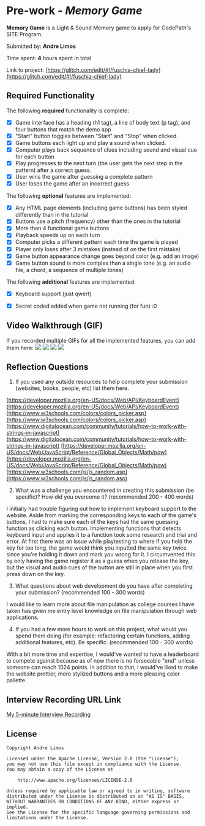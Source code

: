 # Pre-work - *Memory Game*

**Memory Game** is a Light & Sound Memory game to apply for CodePath's SITE Program. 

Submitted by: **Andre Limos**

Time spent: **4** hours spent in total

Link to project: [https://glitch.com/edit/#!/fuschia-chief-lady](https://glitch.com/edit/#!/fuschia-chief-lady)

## Required Functionality

The following **required** functionality is complete:

* [X] Game interface has a heading (h1 tag), a line of body text (p tag), and four buttons that match the demo app
* [X] "Start" button toggles between "Start" and "Stop" when clicked. 
* [X] Game buttons each light up and play a sound when clicked. 
* [X] Computer plays back sequence of clues including sound and visual cue for each button
* [X] Play progresses to the next turn (the user gets the next step in the pattern) after a correct guess. 
* [X] User wins the game after guessing a complete pattern
* [X] User loses the game after an incorrect guess

The following **optional** features are implemented:

* [X] Any HTML page elements (including game buttons) has been styled differently than in the tutorial
* [X] Buttons use a pitch (frequency) other than the ones in the tutorial
* [X] More than 4 functional game buttons
* [X] Playback speeds up on each turn
* [X] Computer picks a different pattern each time the game is played
* [X] Player only loses after 3 mistakes (instead of on the first mistake)
* [X] Game button appearance change goes beyond color (e.g. add an image)
* [X] Game button sound is more complex than a single tone (e.g. an audio file, a chord, a sequence of multiple tones)

The following **additional** features are implemented:

* [X] Keyboard support (just qwert)
* [X] Secret coded added when game not running (for fun) :0


## Video Walkthrough (GIF)

If you recorded multiple GIFs for all the implemented features, you can add them here:
![](https://cdn.glitch.global/13cb2695-3bf6-4ec9-8d66-bd3441ac50b3/Game_Logic.gif?v=1650327634172)
![](https://cdn.glitch.global/13cb2695-3bf6-4ec9-8d66-bd3441ac50b3/Three_Strikes.gif?v=1650327636699)
![](https://cdn.glitch.global/13cb2695-3bf6-4ec9-8d66-bd3441ac50b3/Randomization.gif?v=1650327638877)
![](https://cdn.glitch.global/13cb2695-3bf6-4ec9-8d66-bd3441ac50b3/Keyboard_Implementation.gif?v=1650327659378)

## Reflection Questions
1. If you used any outside resources to help complete your submission (websites, books, people, etc) list them here. 

[https://developer.mozilla.org/en-US/docs/Web/API/KeyboardEvent](https://developer.mozilla.org/en-US/docs/Web/API/KeyboardEvent)
[https://www.w3schools.com/colors/colors_picker.asp](https://www.w3schools.com/colors/colors_picker.asp)
[https://www.digitalocean.com/community/tutorials/how-to-work-with-strings-in-javascript](https://www.digitalocean.com/community/tutorials/how-to-work-with-strings-in-javascript)
[https://developer.mozilla.org/en-US/docs/Web/JavaScript/Reference/Global_Objects/Math/pow](https://developer.mozilla.org/en-US/docs/Web/JavaScript/Reference/Global_Objects/Math/pow)
[https://www.w3schools.com/js/js_random.asp](https://www.w3schools.com/js/js_random.asp)

2. What was a challenge you encountered in creating this submission (be specific)? How did you overcome it? (recommended 200 - 400 words) 


I initially had trouble figuring out how to implement keyboard support to the website. Aside from marking the corresponding keys to each of the game's buttons, I had to make sure each of the keys had the same guessing function as clicking each button. Implementing functions that detects keyboard input and applies it to a function took some research and trial and error. At first there was an issue while playtesting to where if you held the key for too long, the game would think you inputted the same key twice since you're holding it down and mark you wrong for it. I circumvented this by only having the game register it as a guess when you release the key, but the visual and audio cues of the button are still in place when you first press down on the key.

3. What questions about web development do you have after completing your submission? (recommended 100 - 300 words) 


I would like to learn more about file manipulation as college courses I have taken has given me entry level knowledge on file manipulation through web applications.

4. If you had a few more hours to work on this project, what would you spend them doing (for example: refactoring certain functions, adding additional features, etc). Be specific. (recommended 100 - 300 words) 


With a bit more time and expertise, I would've wanted to have a leaderboard to compete against because as of now there is no forseeable "end" unless someone can reach 1024 points. In addition to that, I would've liked to make the website prettier, more stylized buttons and a more pleasing color pallette.


## Interview Recording URL Link

[My 5-minute Interview Recording](your-link-here)


## License

    Copyright Andre Limos

    Licensed under the Apache License, Version 2.0 (the "License");
    you may not use this file except in compliance with the License.
    You may obtain a copy of the License at

        http://www.apache.org/licenses/LICENSE-2.0

    Unless required by applicable law or agreed to in writing, software
    distributed under the License is distributed on an "AS IS" BASIS,
    WITHOUT WARRANTIES OR CONDITIONS OF ANY KIND, either express or implied.
    See the License for the specific language governing permissions and
    limitations under the License.